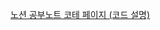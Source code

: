 [노션 공부노트 코테 페이지 (코드 설명)](https://jkyeun.notion.site/Coding-Test-Practice-22112c053eb345709a6c05d4628a03dc?pvs=4)
